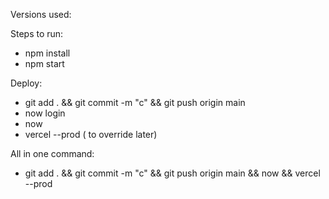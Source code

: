 Versions used:

Steps to run:

- npm install
- npm start

Deploy:

- git add . && git commit -m "c" && git push origin main
- now login
- now
- vercel --prod ( to override later)

All in one command:

- git add . && git commit -m "c" && git push origin main && now && vercel --prod
